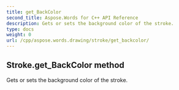 ```yaml
---
title: get_BackColor
second_title: Aspose.Words for C++ API Reference
description: Gets or sets the background color of the stroke. 
type: docs
weight: 0
url: /cpp/aspose.words.drawing/stroke/get_backcolor/
---
```

## Stroke.get_BackColor method


Gets or sets the background color of the stroke. 


